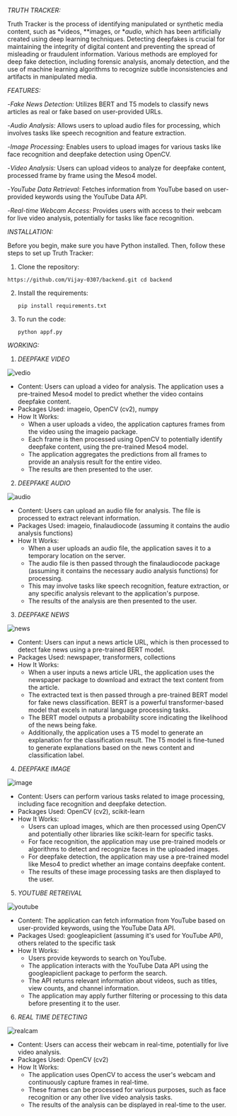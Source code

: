 *TRUTH TRACKER:*

  Truth Tracker is the process of identifying manipulated or synthetic media content, such as *videos, **images, or **audio*, which has been artificially created using deep learning techniques. 
Detecting deepfakes is crucial for maintaining the integrity of digital content and preventing the spread of misleading or fraudulent information. Various methods are employed for deep fake detection,
including forensic analysis, anomaly detection, and the use of machine learning algorithms to recognize subtle inconsistencies and artifacts in manipulated media.

*FEATURES:*

  -*Fake News Detection:*  Utilizes BERT and T5 models to classify news articles as real or fake based on user-provided URLs.

  -*Audio Analysis:* Allows users to upload audio files for processing, which involves tasks like speech recognition and feature extraction.

  -*Image Processing:* Enables users to upload images for various tasks like face recognition and deepfake detection using OpenCV.

  -*Video Analysis:* Users can upload videos to analyze for deepfake content, processed frame by frame using the Meso4 model.

  -*YouTube Data Retrieval:* Fetches information from YouTube based on user-provided keywords using the YouTube Data API.

  -*Real-time Webcam Access:* Provides users with access to their webcam for live video analysis, potentially for tasks like face recognition.

*INSTALLATION:*

Before you begin, make sure you have Python installed. Then, follow these steps to set up Truth Tracker:

 1. Clone the repository:

   `https://github.com/Vijay-0307/backend.git
    cd backend`

 2. Install the requirements:

    `pip install requirements.txt`
  
4. To run the code:

    ```python appf.py```

*WORKING:*

1. *DEEPFAKE VIDEO*

![vedio](https://github.com/Vijay-0307/backend/assets/95033427/56e81cb7-71d5-483c-8a9a-c99fddfe1b09)

- Content: Users can upload a video for analysis. The application uses a pre-trained Meso4 model to predict whether the video contains deepfake content.
- Packages Used: imageio, OpenCV (cv2), numpy
- How It Works: 
    - When a user uploads a video, the application captures frames from the video using the imageio package.
    - Each frame is then processed using OpenCV to potentially identify deepfake content, using the pre-trained Meso4 model.
    - The application aggregates the predictions from all frames to provide an analysis result for the entire video.
    - The results are then presented to the user.

2. *DEEPFAKE AUDIO*

![audio](https://github.com/Vijay-0307/backend/assets/95033427/9f22cf54-4d7e-4f7f-83dc-bb1909e59dd9)

   - Content: Users can upload an audio file for analysis. The file is processed to extract relevant information.
- Packages Used: imageio, finalaudiocode (assuming it contains the audio analysis functions)
- How It Works: 
    - When a user uploads an audio file, the application saves it to a temporary location on the server.
    - The audio file is then passed through the finalaudiocode package (assuming it contains the necessary audio analysis functions) for processing.
    - This may involve tasks like speech recognition, feature extraction, or any specific analysis relevant to the application's purpose.
    - The results of the analysis are then presented to the user.

3. *DEEPFAKE NEWS*

![news](https://github.com/Vijay-0307/backend/assets/95033427/9e3cced2-bc76-489d-81af-657ade45e339)

   - Content: Users can input a news article URL, which is then processed to detect fake news using a pre-trained BERT model.
- Packages Used: newspaper, transformers, collections
- How It Works: 
    - When a user inputs a news article URL, the application uses the newspaper package to download and extract the text content from the article.
    - The extracted text is then passed through a pre-trained BERT model for fake news classification. BERT is a powerful transformer-based model that excels in natural language processing tasks.
    - The BERT model outputs a probability score indicating the likelihood of the news being fake.
    - Additionally, the application uses a T5 model to generate an explanation for the classification result. The T5 model is fine-tuned to generate explanations based on the news content and classification label.

4. *DEEPFAKE IMAGE*

  ![image](https://github.com/Vijay-0307/backend/assets/95033427/8ede1b66-3dfb-4fbb-8b76-90186463eb73)

   - Content: Users can perform various tasks related to image processing, including face recognition and deepfake detection.
- Packages Used: OpenCV (cv2), scikit-learn
- How It Works: 
    - Users can upload images, which are then processed using OpenCV and potentially other libraries like scikit-learn for specific tasks.
    - For face recognition, the application may use pre-trained models or algorithms to detect and recognize faces in the uploaded images.
    - For deepfake detection, the application may use a pre-trained model like Meso4 to predict whether an image contains deepfake content.
    - The results of these image processing tasks are then displayed to the user.

5. *YOUTUBE RETREIVAL*

![youtube](https://github.com/Vijay-0307/backend/assets/95033427/28c96b84-489c-488f-ac3d-b632c5f974bf)

- Content: The application can fetch information from YouTube based on user-provided keywords, using the YouTube Data API.
- Packages Used: googleapiclient (assuming it's used for YouTube API), others related to the specific task
- How It Works: 
    - Users provide keywords to search on YouTube.
    - The application interacts with the YouTube Data API using the googleapiclient package to perform the search.
    - The API returns relevant information about videos, such as titles, view counts, and channel information.
    - The application may apply further filtering or processing to this data before presenting it to the user.

6. *REAL TIME DETECTING*

![realcam](https://github.com/Vijay-0307/backend/assets/95033427/4f6a266f-c78f-4ad8-bc14-7f57f8dab9e6)

- Content: Users can access their webcam in real-time, potentially for live video analysis.
- Packages Used: OpenCV (cv2)
- How It Works: 
    - The application uses OpenCV to access the user's webcam and continuously capture frames in real-time.
    - These frames can be processed for various purposes, such as face recognition or any other live video analysis tasks.
    - The results of the analysis can be displayed in real-time to the user.
